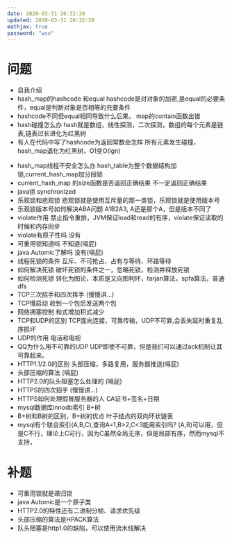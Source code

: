 ```yaml
---
date: 2020-03-31 20:32:20
updated: 2020-03-31 20:32:20
mathjax: true
password: "wsx"
---
```


# 问题
- 自我介绍
- hash_map的hashcode 和equal
 hashcode是对对象的加密,是equal的必要条件，equal是判断对象是否相等的充要条件
- hashcode不同但equal相同导致什么后果。
 map的contain函数出错
- hash碰撞怎么办
 hash就是数组，线性探测，二次探测，数组的每个元素是链表,链表过长进化为红黑树
- 有人在代码中写了hashcode为返回常数会怎样
 所有元素发生碰撞，hash_map退化为红黑树，O1变O(lgn)
<!---more-->
- hash_map线程不安全怎么办
 hash_table为整个数据结构加锁,current_hash_map加分段锁
- current_hash_map 的size函数是否返回正确结果
 不一定返回正确结果
- java锁
 synchronized
- 乐观锁和悲观锁
 悲观锁就是使用互斥量的那一类锁，乐观锁就是使用版本号
- 乐观锁版本号如何解决ABA问题
 A1B2A3, A还是那个A，但是版本不同了
- violate作用
 禁止指令重排，JVM保证load和read的有序，violate保证读取的时候和内存同步
- violate有原子性吗
 没有
- 可重用锁知道吗
 不知道(嗝屁)
- java Automic了解吗
 没有(嗝屁)
- 线程死锁的条件
 互斥、不可抢占、占有与等待、环路等待
- 如何解决死锁
 破坏死锁的条件之一，忽略死锁，检测并释放死锁
- 如何检测死锁
 转化为图论，本质是又向图判环，tarjan算法，spfa算法，普通dfs
- TCP三次招手和四次挥手
 (慢慢讲...)
- TCP慢启动
 收到一个包后发送两个包
- 网络拥塞控制
 和式增加积式减少
- TCP和UDP的区别
 TCP面向连接，可靠传输，UDP不可靠,会丢失延时重复乱序损坏
- UDP的作用
 电话和电视
- QQ为什么用不可靠的UDP
 UDP即使不可靠，但是我们可以通过ack机制让其可靠起来。
- HTTP1.1/2.0的区别
 头部压缩，多路复用，服务器推送(嗝屁)
- 头部压缩的算法
 (嗝屁)
- HTTP2.0的队头阻塞怎么处理的
(嗝屁)
- HTTPS的四次招手
 (慢慢讲...)
- HTTPS如何处理假冒服务器的人
 CA证书+签名+日期
- mysql数据库innodb索引
 B+树
- B+树和B树的区别，B+树的优点
 叶子结点的双向环状链表
- mysql有个联合索引(A,B,C),查询A=1,B&gt;2,C&lt;3能用索引吗?
 (A,B)可以用，但是C不行，理论上C可行，因为C虽然全局无序，但是局部有序，然而mysql不支持，

# 补题
- 可重用锁就是递归锁
- java Automic是一个原子类
- HTTP2.0的特性还有二进制分帧、请求优先级
- 头部压缩的算法是HPACK算法
- 队头阻塞是http1.0的缺陷，可以使用流水线解决